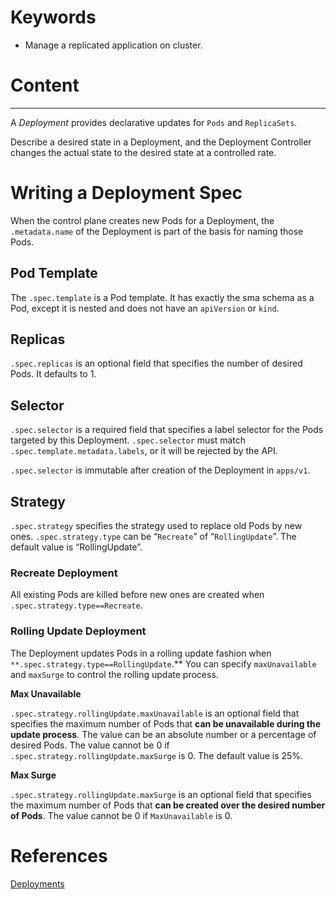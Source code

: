 # Keywords

- Manage a replicated application on cluster.

# Content

---

A *Deployment* provides declarative updates for `Pods` and `ReplicaSets`.

Describe a desired state in a Deployment, and the Deployment Controller changes the actual state to the desired state at a controlled rate.

# Writing a Deployment Spec

When the control plane creates new Pods for a Deployment, the `.metadata.name` of the Deployment is part of the basis for naming those Pods.

## Pod Template

The `.spec.template` is a Pod template. It has exactly the sma schema as a Pod, except it is nested and does not have an `apiVersion` or `kind`.

## Replicas

`.spec.replicas` is an optional field that specifies the number of desired Pods. It defaults to 1.

## Selector

`.spec.selector` is a required field that specifies a label selector for the Pods targeted by this Deployment. `.spec.selector` must match `.spec.template.metadata.labels`, or it will be rejected by the API.

`.spec.selector` is immutable after creation of the Deployment in `apps/v1`.

## Strategy

`.spec.strategy` specifies the strategy used to replace old Pods by new ones. `.spec.strategy.type` can be “`Recreate`” of “`RollingUpdate`”. The default value is “RollingUpdate”.

### Recreate Deployment

All existing Pods are killed before new ones are created when `.spec.strategy.type==Recreate`.

### Rolling Update Deployment

The Deployment updates Pods in a rolling update fashion when `**.spec.strategy.type==RollingUpdate`.** You can specify `maxUnavailable` and `maxSurge` to control the rolling update process.

**Max Unavailable**

`.spec.strategy.rollingUpdate.maxUnavailable` is an optional field that specifies the maximum number of Pods that **can be unavailable during the update process**. The value can be an absolute number or a percentage of desired Pods. The value cannot be 0 if `.spec.strategy.rollingUpdate.maxSurge` is 0. The default value is 25%.

**Max Surge**

`.spec.strategy.rollingUpdate.maxSurge` is an optional field that specifies the maximum number of Pods that **can be created over the desired number of Pods**. The value cannot be 0 if `MaxUnavailable` is 0.

# References

[Deployments](https://kubernetes.io/docs/concepts/workloads/controllers/deployment/)